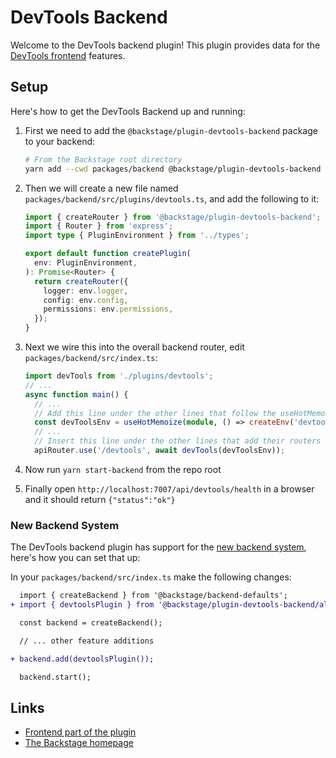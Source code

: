 # DevTools Backend

Welcome to the DevTools backend plugin! This plugin provides data for the [DevTools frontend](../devtools/) features.

## Setup

Here's how to get the DevTools Backend up and running:

1. First we need to add the `@backstage/plugin-devtools-backend` package to your backend:

   ```sh
   # From the Backstage root directory
   yarn add --cwd packages/backend @backstage/plugin-devtools-backend
   ```

2. Then we will create a new file named `packages/backend/src/plugins/devtools.ts`, and add the
   following to it:

   ```ts
   import { createRouter } from '@backstage/plugin-devtools-backend';
   import { Router } from 'express';
   import type { PluginEnvironment } from '../types';

   export default function createPlugin(
     env: PluginEnvironment,
   ): Promise<Router> {
     return createRouter({
       logger: env.logger,
       config: env.config,
       permissions: env.permissions,
     });
   }
   ```

3. Next we wire this into the overall backend router, edit `packages/backend/src/index.ts`:

   ```ts
   import devTools from './plugins/devtools';
   // ...
   async function main() {
     // ...
     // Add this line under the other lines that follow the useHotMemoize pattern
     const devToolsEnv = useHotMemoize(module, () => createEnv('devtools'));
     // ...
     // Insert this line under the other lines that add their routers to apiRouter in the same way
     apiRouter.use('/devtools', await devTools(devToolsEnv));
   ```

4. Now run `yarn start-backend` from the repo root
5. Finally open `http://localhost:7007/api/devtools/health` in a browser and it should return `{"status":"ok"}`

### New Backend System

The DevTools backend plugin has support for the [new backend system](https://backstage.io/docs/backend-system/), here's how you can set that up:

In your `packages/backend/src/index.ts` make the following changes:

```diff
  import { createBackend } from '@backstage/backend-defaults';
+ import { devtoolsPlugin } from '@backstage/plugin-devtools-backend/alpha';

  const backend = createBackend();

  // ... other feature additions

+ backend.add(devtoolsPlugin());

  backend.start();
```

## Links

- [Frontend part of the plugin](https://github.com/backstage/backstage/tree/master/plugins/devtools)
- [The Backstage homepage](https://backstage.io)
